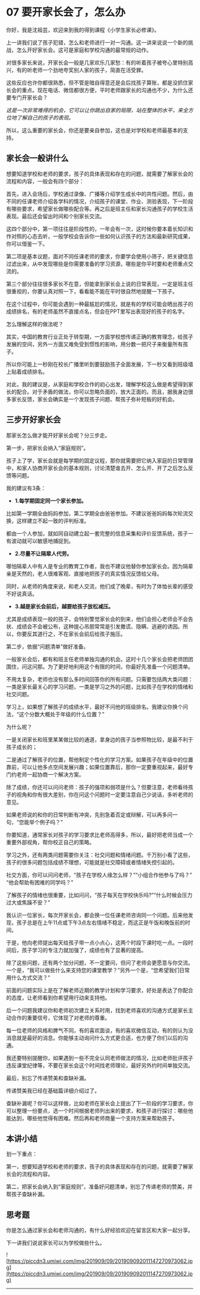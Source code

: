 # 07 要开家长会了，怎么办

你好，我是沈祖芸，欢迎来到我的得到课程《小学生家长必修课》。

上一讲我们说了孩子犯错，怎么和老师进行一对一沟通。这一讲来说说一个新的挑战，怎么开好家长会。这可是家庭和学校沟通的最常规的动作。

对很多家长来说，开家长会一般是几家欢乐几家愁：有的听着孩子被夸心里特别高兴，有的听老师一个劲地夸奖别人家的孩子，简直在活受罪。

这些反应也许你都很熟悉，但不管是暗自得意还是会后找孩子算账，都是没抓住家长会的重点。现在电话、微信都很方便，平时老师跟家长的沟通也不少，为什么还要专门开家长会？

 *这是一次非常难得的机会，它可以让你跳出自家的局限，站在整体的水平，来全方位地了解自己的孩子的表现。*

所以，这么重要的家长会，你还是要亲自参加，这也是对学校和老师最基本的支持。

## 家长会一般讲什么

想要知道学校和老师的要求，孩子的具体表现和存在的问题，就需要了解家长会的流程和内容，一般会有四个部分：

首先，进入会场后，学校通过录像、广播等介绍学生成长中的共性问题。然后，由不同的任课老师介绍各学科的情况，介绍孩子的课堂、作业、测验表现，下一阶段有哪些要求，希望家长做哪些配合等。再之后是班主任和家长沟通孩子的学校生活表现。最后还会留出时间和个别家长交流。

这四个部分中，第一项往往是阶段性的，一年会有一次，这时候你要本着长知识和作对照的心态去听，一般学校会告诉你一些如何认识孩子的方法和最新研究成果，你可以借鉴一下。

第二项是基本议题，面对不同任课老师的要求，你要学会使用小筛子，把关键信息过滤出来，从中发现哪些是你需要准备的学习资源，哪些是你平时要和老师重点交流的。

第三个部分往往很多家长不在意，但能拿到家长会上说的日常表现，一定是班主任很重视的，你要认真对照一下，看看能不能在平时很自然地提醒一下孩子。

在这个过程中，你可能会遇到一种最尴尬的情况，就是有的学校可能会晒出孩子的成绩排名，有的老师虽然不直接点名，但会在PPT里写出表现好的孩子的名字。

怎么理解这样的做法呢？

其实，中国的教育行业正处于转型期，一方面学校想传递正确的教育理念，给孩子发展的空间，另外一方面又难免受到惯性的影响，用分数一把尺子来衡量所有孩子。

所以你可能上一秒刚在校长广播里听到要鼓励孩子全面发展，下一秒又看到班级墙上贴着成绩排名。

对此，我的建议是，从家庭和学校合作的初心出发，理解学校这么做是希望得到家长的配合。对于矛盾的做法，你可以忽略负面的，放大正面的。而且，据我身边很多家长反馈，家长会确实是一个发现孩子问题、帮孩子弥补短板的好机会。

## 三步开好家长会

那家长怎么做才能开好家长会呢？分三步走。

第一步，把家长会纳入“家庭规则”。

孩子上了学，家长会就是每学期的固定议程，那你就需要把它纳入家庭的日常管理中，和家人协商开家长会的基本规则，讨论清楚谁去开、怎么开、开了之后怎么反馈等问题。

我的建议有3条：

* **1.每学期固定同一个家长参加。** 

比如第一学期全由妈妈参加，第二学期全由爸爸参加。不建议爸爸妈妈每次轮流交换，这样建立不起一致的评判标准。

都由一个人参加，就如同自动建立起一套完整的信息采集和评价反馈系统，孩子一有波动就可以敏感地捕捉到。

* **2.尽量不让隔辈人代劳。** 

哪怕隔辈人中有人是专业的教育工作者，我也不建议他替你参加家长会。因为隔辈亲是天然的，老人很难客观、直接地把孩子的真实情况反馈给父母。

同时，从老师的角度来说，和老人交流，他们成了晚辈，有时为了体恤长辈的感受不好说真话。

* **3.越是家长会前后，越要给孩子放松减压。** 

尤其是成绩表现一般的孩子，会特别警觉家长会的到来，他们会担心老师会不会告状、成绩会不会被公布，这种提心吊胆常常是引发撒谎、隐瞒、逃避的诱因。所以，你要反其道行之，不在家长会前后给孩子施压。

第二步，依据“问题清单”做好准备。

一般家长会后，都有和班主任老师单独沟通的机会。这时十几个家长会把老师团团围住，问这问那。为了更好地利用这个有限的时间，你最好先准备一个问题清单。

不用太复杂，老师也没有那么多时间回答你的所有问题。只需要包括两大类问题：一类是家长最关心的学习问题，一类是学习之外的问题，比如孩子在学校的情绪和社交问题。

学习上，如果想了解孩子的成绩水平，最好不问他的班级排名。我建议你换个问法，“这个分数大概处于年级的什么位置？”

为什么呢？

一是关闭家长和班里某某做比较的通道，拿身边的孩子当参照物比较，是最不利于孩子成长的；

二是通过了解孩子的位置，帮他制定个性化的学习方案。如果孩子在年级中的位置靠前，可以让他多点空间发展兴趣；如果位置靠后，那你一定要重视起来，最好专门约老师一起协商一个解决方案。

除了成绩，你还可以问问老师：孩子的强项和弱项是什么？但要注意，老师看待孩子的视角和你有很大差别，你在问这个问题时一定要注意自己少说话，多听老师的意见。

如果老师说的和你的日常判断有冲突，先别急着否定或辩解，可以再多问一句，“您能举个例子吗？”

你要知道，通常家长对孩子的学习要求比老师高得多，所以，最好把老师当成一个重要外部视角，帮你校正自己的策略。

学习之外，还有两类问题需要你关注：社交问题和情绪问题。千万别小看了这些，孩子的很多问题包括成绩不理想，可能就是社交障碍或者情绪失控引起的。

社交方面，你可以问问老师，“孩子在学校人缘怎么样？”“小组合作他参与了吗？” “他会帮助有困难的同学吗？”

了解孩子的情绪也很重要，比如问问，“孩子每天在学校快乐吗?”“什么时候会压力过大或焦躁不安？”

我认识一位家长，每次开家长会，都会换一位任课老师咨询同一个问题。后来他发现，孩子总是在上午11点或下午3点左右情绪不稳定，而这正是午饭和晚饭前的时间。

于是，他向老师提出每天给孩子带一点小点心，这两个时段下课时吃一点。一段时间后，孩子学习的专注力就加强了，成绩也有了显著的提高。

除了这些问题，还有两个加分问题，不一定要问，但问了老师会更愿意与你交流。一个是，“我可以做些什么来支持您的课堂教学？”另外一个是，“您希望我们日常用什么方式交流？”

前面的问题实际上是在了解老师近期的教学计划和学习要求，好处是表达了你配合的态度，让老师看到你希望用行动来支持他。

后一个问题我建议你和老师初次建立关系时用，找到老师喜欢的沟通方式是家长主动合作的重要信号，它体现了对老师的尊重。

每一位老师的风格和脾气不同，有的喜欢面谈，有的喜欢微信互动，有的则认为没消息就是最好的消息。你能够主动询问什么方式更合适，也方便了你们以后的沟通。

我还要特别提醒你，如果遇到一些不完全认同老师做法的情况，比如老师批评孩子违反课堂纪律等，不要在家长会这个时间找老师理论，最好另外约时间单独交流。

最后，别忘了传递赞美和查缺补漏。

传递赞美我已经在基础篇详细介绍过了。

查缺补漏呢？你可以这样做，比如老师在家长会上提出了下一阶段的学习要求，你可以整理一份要点，选一个时间根据老师列出来的要求，和孩子进行探讨：哪些他能达到，哪些他觉得有困难。然后再和老师商量一个支持方案来帮助孩子。

## 本讲小结

划一下重点：

第一，想要知道学校和老师的要求，孩子的具体表现和存在的问题，就需要了解家长会的流程和内容。

第二，把家长会纳入到“家庭规则”，准备好问题清单，别忘了传递老师的赞美，并帮孩子查缺补漏。

## 思考题

你是怎么通过家长会和老师沟通的，有什么好经验欢迎在留言区和大家一起分享。

下一讲我们说说家长可以为学校做些什么。

![https://piccdn3.umiwi.com/img/201909/09/201909092011147270973062.jpg](https://piccdn3.umiwi.com/img/201909/09/201909092011147270973062.jpg)

---
